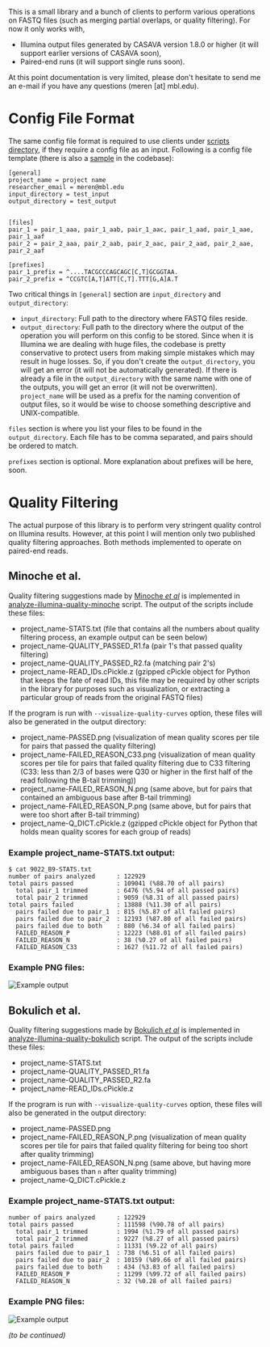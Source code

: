 This is a small library and a bunch of clients to perform various operations on FASTQ files (such as merging partial overlaps, or quality filtering). For now it only works with,

* Illumina output files generated by CASAVA version 1.8.0 or higher (it will support earlier versions of CASAVA soon),
* Paired-end runs (it will support single runs soon).

At this point documentation is very limited, please don't hesitate to send me an e-mail if you have any questions (meren [at] mbl.edu).

# Config File Format

The same config file format is required to use clients under [scripts directory](https://github.com/meren/illumina-utils/tree/master/scripts), if they require a config file as an input. Following is a config file template (there is also a [sample](https://github.com/meren/illumina-utils/blob/master/sample-files/general-config-SAMPLE.ini) in the codebase):

    [general]
    project_name = project name
    researcher_email = meren@mbl.edu
    input_directory = test_input
    output_directory = test_output
    
    
    [files]
    pair_1 = pair_1_aaa, pair_1_aab, pair_1_aac, pair_1_aad, pair_1_aae, pair_1_aaf 
    pair_2 = pair_2_aaa, pair_2_aab, pair_2_aac, pair_2_aad, pair_2_aae, pair_2_aaf
    
    [prefixes]
    pair_1_prefix = ^....TACGCCCAGCAGC[C,T]GCGGTAA.
    pair_2_prefix = ^CCGTC[A,T]ATT[C,T].TTT[G,A]A.T


Two critical things in `[general]` section are `input_directory` and `output_directory`:

* `input_directory`: Full path to the directory where FASTQ files reside.
* `output_directory`: Full path to the directory where the output of the operation you will perform on this config to be stored. Since when it is Illumina we are dealing with huge files, the codebase is pretty conservative to protect users from making simple mistakes which may result in huge losses. So, if you don't create the `output_directory`, you will get an error (it will not be automatically generated). If there is already a file in the `output_directory` with the same name with one of the outputs, you will get an error (it will not be overwritten). `project_name` will be used as a prefix for the naming convention of output files, so it would be wise to choose something descriptive and UNIX-compatible.

`files` section is where you list your files to be found in the `output_directory`. Each file has to be comma separated, and pairs should be ordered to match.

`prefixes` section is optional. More explanation about prefixes will be here, soon.

# Quality Filtering

The actual purpose of this library is to perform very stringent quality control on Illumina results. However, at this point I will mention only two published quality filtering approaches. Both methods implemented to operate on paired-end reads.

## Minoche et al.

Quality filtering suggestions made by [Minoche _et al_](http://genomebiology.com/2011/12/11/R112) is implemented in [analyze-illumina-quality-minoche](https://github.com/meren/illumina-utils/blob/master/scripts/analyze-illumina-quality-minoche) script. The output of the scripts include these files:

* project_name-STATS.txt (file that contains all the numbers about quality filtering process, an example output can be seen below)
* project_name-QUALITY_PASSED_R1.fa (pair 1's that passed quality filtering)
* project_name-QUALITY_PASSED_R2.fa (matching pair 2's)
* project_name-READ_IDs.cPickle.z (gzipped cPickle object for Python that keeps the fate of read IDs, this file may be required by other scripts in the library for purposes such as visualization, or extracting a particular group of reads from the original FASTQ files)

If the program is run with `--visualize-quality-curves` option, these files will also be generated in the output directory:

* project_name-PASSED.png (visualization of mean quality scores per tile for pairs that passed the quality filtering)
* project_name-FAILED_REASON_C33.png (visualization of mean quality scores per tile for pairs that failed quality filtering due to C33 filtering (C33: less than 2/3 of bases were Q30 or higher in the first half of the read following the B-tail trimming))
* project_name-FAILED_REASON_N.png (same above, but for pairs that contained an ambiguous base after B-tail trimming)
* project_name-FAILED_REASON_P.png (same above, but for pairs that were too short after B-tail trimming)
* project_name-Q_DICT.cPickle.z (gzipped cPickle object for Python that holds mean quality scores for each group of reads)

### Example project_name-STATS.txt output:

    $ cat 9022_B9-STATS.txt
    number of pairs analyzed      : 122929
    total pairs passed            : 109041 (%88.70 of all pairs)
      total pair_1 trimmed        : 6476 (%5.94 of all passed pairs)
      total pair_2 trimmed        : 9059 (%8.31 of all passed pairs)
    total pairs failed            : 13888 (%11.30 of all pairs)
      pairs failed due to pair_1  : 815 (%5.87 of all failed pairs)
      pairs failed due to pair_2  : 12193 (%87.80 of all failed pairs)
      pairs failed due to both    : 880 (%6.34 of all failed pairs)
      FAILED_REASON_P             : 12223 (%88.01 of all failed pairs)
      FAILED_REASON_N             : 38 (%0.27 of all failed pairs)
      FAILED_REASON_C33           : 1627 (%11.72 of all failed pairs)

### Example PNG files:

![Example output](http://meren.org/tmp/minoche.gif)

## Bokulich et al.

Quality filtering suggestions made by [Bokulich _et al_](http://www.nature.com/nmeth/journal/v10/n1/full/nmeth.2276.html) is implemented in [analyze-illumina-quality-bokulich](https://github.com/meren/illumina-utils/blob/master/scripts/analyze-illumina-quality-bokulich) script. The output of the scripts include these files:

* project_name-STATS.txt
* project_name-QUALITY_PASSED_R1.fa
* project_name-QUALITY_PASSED_R2.fa
* project_name-READ_IDs.cPickle.z

If the program is run with `--visualize-quality-curves` option, these files will also be generated in the output directory:

* project_name-PASSED.png
* project_name-FAILED_REASON_P.png (visualization of mean quality scores per tile for pairs that failed quality filtering for being too short after quality trimming)
* project_name-FAILED_REASON_N.png (same above, but having more ambiguous bases than `n` after quality trimming)
* project_name-Q_DICT.cPickle.z

### Example project_name-STATS.txt output:

    number of pairs analyzed      : 122929
    total pairs passed            : 111598 (%90.78 of all pairs)
      total pair_1 trimmed        : 1994 (%1.79 of all passed pairs)
      total pair_2 trimmed        : 9227 (%8.27 of all passed pairs)
    total pairs failed            : 11331 (%9.22 of all pairs)
      pairs failed due to pair_1  : 738 (%6.51 of all failed pairs)
      pairs failed due to pair_2  : 10159 (%89.66 of all failed pairs)
      pairs failed due to both    : 434 (%3.83 of all failed pairs)
      FAILED_REASON_P             : 11299 (%99.72 of all failed pairs)
      FAILED_REASON_N             : 32 (%0.28 of all failed pairs)

### Example PNG files:

![Example output](http://meren.org/tmp/bokulich.gif)


_(to be continued)_
